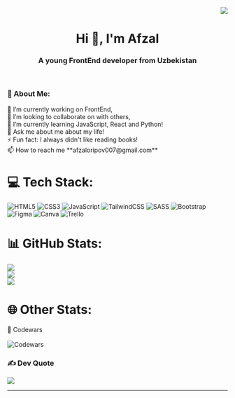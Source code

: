 [<p align="right">![](https://visitcount.itsvg.in/api?id=afzal-oripov&icon=5&color=1)](https://visitcount.itsvg.in)<br>
<h1 align="center">Hi 👋, I'm Afzal</h1>
<h3 align="center">A young FrontEnd developer from Uzbekistan</h3> <br>
<h3>💫 About Me:</h3>
🔭 I’m currently working on FrontEnd,<br>
👯 I’m looking to collaborate on with others,<br>
🌱 I’m currently learning JavaScript, React and Python!<br>
💬 Ask me about me about my life!<br>
⚡ Fun fact: I always didn't like reading books! <br>
📫 How to reach me **afzaloripov007@gmail.com**


# 💻 Tech Stack:
![HTML5](https://img.shields.io/badge/html5-%23E34F26.svg?style=for-the-badge&logo=html5&logoColor=white) ![CSS3](https://img.shields.io/badge/css3-%231572B6.svg?style=for-the-badge&logo=css3&logoColor=white) ![JavaScript](https://img.shields.io/badge/javascript-%23323330.svg?style=for-the-badge&logo=javascript&logoColor=%23F7DF1E)  ![TailwindCSS](https://img.shields.io/badge/tailwindcss-%2338B2AC.svg?style=for-the-badge&logo=tailwind-css&logoColor=white) ![SASS](https://img.shields.io/badge/SASS-hotpink.svg?style=for-the-badge&logo=SASS&logoColor=white) ![Bootstrap](https://img.shields.io/badge/bootstrap-%23563D7C.svg?style=for-the-badge&logo=bootstrap&logoColor=white) ![Figma](https://img.shields.io/badge/figma-%23F24E1E.svg?style=for-the-badge&logo=figma&logoColor=white)  ![Canva](https://img.shields.io/badge/Canva-%2300C4CC.svg?style=for-the-badge&logo=Canva&logoColor=white) ![Trello](https://img.shields.io/badge/Trello-%23026AA7.svg?style=for-the-badge&logo=Trello&logoColor=white)
# 📊 GitHub Stats:
![](https://github-readme-stats.vercel.app/api?username=afzal-oripov&theme=react&hide_border=true&include_all_commits=false&count_private=false)<br/>
![](https://github-readme-streak-stats.herokuapp.com/?user=afzal-oripov&theme=react&hide_border=true)<br/>
![](https://github-readme-stats.vercel.app/api/top-langs/?username=afzal-oripov&theme=react&hide_border=true&include_all_commits=false&count_private=false&layout=compact)
# 🌐 Other Stats:
🪪 Codewars <br><br>
![Codewars](https://www.codewars.com/users/Afzal_09/badges/large)

### ✍️  Dev Quote
![](https://quotes-github-readme.vercel.app/api?type=vetical&theme=tokyonight)

---


<!-- Proudly created with GPRM ( https://gprm.itsvg.in ) -->

